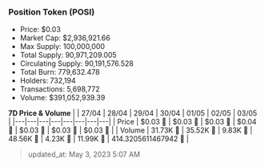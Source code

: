 
  ### Position Token (POSI)
  - Price: $0.03
  - Market Cap: $2,936,921.66
  - Max Supply: 100,000,000
  - Total Supply: 90,971,209.005
  - Circulating Supply: 90,191,576.528
  - Total Burn: 779,632.478
  - Holders: 732,194
  - Transactions: 5,698,772
  - Volume: $391,052,939.39

  **7D Price & Volume**
  | | 27&#x2F;04 | 28&#x2F;04 | 29&#x2F;04 | 30&#x2F;04 | 01&#x2F;05 | 02&#x2F;05 | 03&#x2F;05 |
  |---|---|---|---|---|---|---|---|
  | Price | $0.03 🔻 | $0.03 🚀 | $0.03 🚀 | $0.04 🚀 | $0.03 🔻 | $0.03 🔻 | $0.03 🚀 |
  | Volume | 31.73K 🚀 | 35.52K 🚀 | 9.83K 🔻 | 48.56K 🚀 | 4.23K 🔻 | 11.99K 🚀 | 414.3205611467942 🔻 |

  > updated_at: May 3, 2023 5:07 AM
